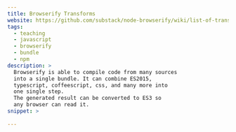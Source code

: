 ```yaml
---
title: Browserify Transforms
website: https://github.com/substack/node-browserify/wiki/list-of-transforms
tags:
  - teaching
  - javascript
  - browserify
  - bundle
  - npm
description: >
  Browserify is able to compile code from many sources
  into a single bundle. It can combine ES2015,
  typescript, coffeescript, css, and many more into
  one single step. 
  The generated result can be converted to ES3 so 
  any browser can read it.
snippet: >
  
---
```

